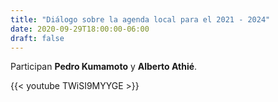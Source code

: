 ```yaml
---
title: "Diálogo sobre la agenda local para el 2021 - 2024"
date: 2020-09-29T18:00:00-06:00
draft: false
---
```


Participan **Pedro Kumamoto** y **Alberto Athié**.

{{< youtube TWiSI9MYYGE >}}